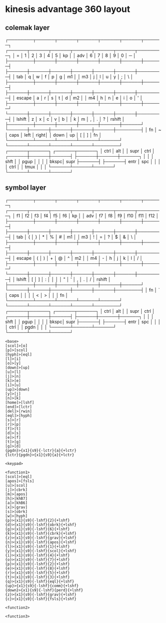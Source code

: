 # kinesis advantage 360 layout

## colemak layer

┌────────┬──────┬──────┬──────┬──────┬──────┬──────┐           ┌──────┬──────┬──────┬──────┬──────┬──────┬────────┐
│   =    │   1  │   2  │   3  │   4  │   5  │  kp  │           │  adv │   6  │   7  │   8  │   9  │   0  │   ─    │
├────────┼──────┼──────┼──────┼──────┼──────┼──────┤           ├──────┼──────┼──────┼──────┼──────┼──────┼────────┤
│  tab   │   q  │   w  │   f  │   p  │   g  │  m1  │           │  m3  │   j  │   l  │   u  │   y  │   ;  │   \    │
├────────┼──────┼──────┼──────┼──────┼──────┼──────┤           ├──────┼──────┼──────┼──────┼──────┼──────┼────────┤
│ escape │   a  │   r  │   s  │   t  │   d  │  m2  │           │  m4  │   h  │   n  │   e  │   i  │   o  │   '    │
├────────┼──────┼──────┼──────┼──────┼──────┼──────┘           └──────┼──────┼──────┼──────┼──────┼──────┼────────┤
│ lshift │   z  │   x  │   c  │   v  │   b  │                         │   k  │   m  │   ,  │   .  │   ?  │ rshift │
├────────┼──────┼──────┼──────┼──────┼──────┘                         └──────┼──────┼──────┼──────┼──────┼────────┤
│   fn   │   ~  │ caps │ left │ right│                                       │ down │  up  │   [  │   ]  │   fn   │
└────────┴──────┴──────┴──────┴──────┘                                       └──────┴──────┴──────┴──────┴────────┘
                                       ┌──────┬──────┐       ┌──────┬──────┐
                                       │ ctrl │ alt  │       │ supr │ ctrl │
                                ┌──────┼──────┼──────┤       ├──────┼──────┼──────┐
                                │      │      │ shft │       │ pgup │      │      │
                                │ bkspc│ supr ├──────┤       ├──────┤ entr │ spc  │
                                │      │      │ ctrl │       │ tmux │      │      │
                                └──────┴──────┴──────┘       └──────┴──────┴──────┘

## symbol layer

┌────────┬──────┬──────┬──────┬──────┬──────┬──────┐           ┌──────┬──────┬──────┬──────┬──────┬──────┬────────┐
│   f1   │  f2  │  f3  │  f4  │  f5  │  f6  │  kp  │           │  adv │  f7  │  f8  │  f9  │  f10 │  f11 │   f12  │
├────────┼──────┼──────┼──────┼──────┼──────┼──────┤           ├──────┼──────┼──────┼──────┼──────┼──────┼────────┤
│  tab   │   {  │   }  │   *  │   %  │   #  │  m1  │           │  m3  │   !  │   =  │   ?  │   $  │   &  │   \    │
├────────┼──────┼──────┼──────┼──────┼──────┼──────┤           ├──────┼──────┼──────┼──────┼──────┼──────┼────────┤
│ escape │   (  │   )  │   +  │  @   │   ^  │  m2  │           │  m4  │   -  │   h  │   j  │   k  │   l  │   /    │
├────────┼──────┼──────┼──────┼──────┼──────┼──────┘           └──────┼──────┼──────┼──────┼──────┼──────┼────────┤
│ lshift │   [  │   ]  │   :  │      │      │                         │   "  │   '  │   ,  │   .  │   /  │ rshift │
├────────┼──────┼──────┼──────┼──────┼──────┘                         └──────┼──────┼──────┼──────┼──────┼────────┤
│   fn   │   `  │ caps │      │      │                                       │   <  │   >  │      │      │   fn   │
└────────┴──────┴──────┴──────┴──────┘                                       └──────┴──────┴──────┴──────┴────────┘
                                       ┌──────┬──────┐       ┌──────┬──────┐
                                       │ ctrl │ alt  │       │ supr │ ctrl │
                                ┌──────┼──────┼──────┤       ├──────┼──────┼──────┐
                                │      │      │ shft │       │ pgup │      │      │
                                │ bkspc│ supr ├──────┤       ├──────┤ entr │ spc  │
                                │      │      │ ctrl │       │ pgdn │      │      │
                                └──────┴──────┴──────┘       └──────┴──────┴──────┘

```
<base>
[scol]>[o]
[p]>[scol]
[hyph]>[eql]
[l]>[i]
[o]>[y]
[down]>[up]
[u]>[l]
[j]>[n]
[k]>[e]
[i]>[u]
[up]>[down]
[y]>[j]
[n]>[k]
[home]>[lshf]
[end]>[lctr]
[del]>[rwin]
[eql]>[hyph]
[s]>[r]
[r]>[p]
[f]>[t]
[d]>[s]
[e]>[f]
[t]>[g]
[g]>[d]
{pgdn}>{x1}{s9}{-lctr}{a}{+lctr}
{lctr}{pgdn}>{x1}{s9}{a}{+lctr}

<keypad>

<function1>
[scol]>[eql]
[apos]>[fsls]
[u]>[scol]
[j]>[cbrk]
[m]>[apos]
[h]>[khB7]
[a]>[khB6]
[x]>[grav]
[s]>[obrk]
[w]>[hyph]
{p}>{x1}{s9}{-lshf}{2}{+lshf}
{d}>{x1}{s9}{-lshf}{obrk}{+lshf}
{g}>{x1}{s9}{-lshf}{6}{+lshf}
{k}>{x1}{s9}{-lshf}{cbrk}{+lshf}
{z}>{x1}{s9}{-lshf}{grav}{+lshf}
{n}>{x1}{s9}{-lshf}{apos}{+lshf}
{l}>{x1}{s9}{-lshf}{1}{+lshf}
{y}>{x1}{s9}{-lshf}{scol}{+lshf}
{i}>{x1}{s9}{-lshf}{4}{+lshf}
{o}>{x1}{s9}{-lshf}{7}{+lshf}
{p}>{x1}{s9}{-lshf}{2}{+lshf}
{e}>{x1}{s9}{-lshf}{8}{+lshf}
{r}>{x1}{s9}{-lshf}{5}{+lshf}
{t}>{x1}{s9}{-lshf}{3}{+lshf}
{q}>{x1}{s9}{-lshf}{eql}{+lshf}
{up}>{x1}{s9}{-lshf}{comm}{+lshf}
{down}>{x1}{s9}{-lshf}{perd}{+lshf}
{z}>{x1}{s9}{-lshf}{grav}{+lshf}
{c}>{x1}{s9}{-lshf}{fsls}{+lshf}

<function2>

<function3>
```
